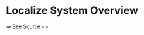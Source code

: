 # Localize System Overview

[=> See Source <=](../../../docs/fundamentals/systems/localize/overview.md)
